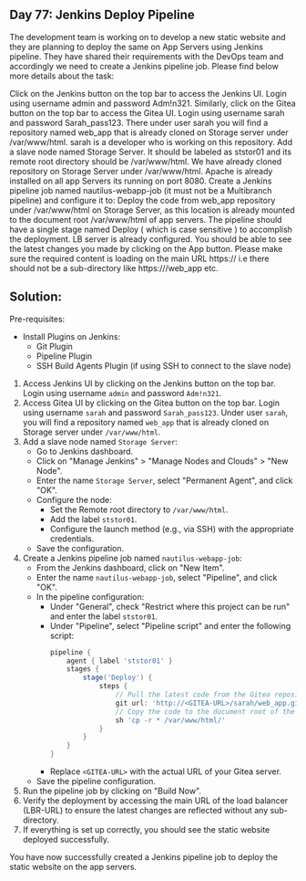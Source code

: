 ## Day 77: Jenkins Deploy Pipeline

The development team is working on to develop a new static website and they are planning to deploy the same on App Servers using Jenkins pipeline. They have shared their requirements with the DevOps team and accordingly we need to create a Jenkins pipeline job. Please find below more details about the task:

Click on the Jenkins button on the top bar to access the Jenkins UI. Login using username admin and password Adm!n321.
Similarly, click on the Gitea button on the top bar to access the Gitea UI. Login using username sarah and password Sarah_pass123. There under user sarah you will find a repository named web_app that is already cloned on Storage server under /var/www/html. sarah is a developer who is working on this repository.
Add a slave node named Storage Server. It should be labeled as ststor01 and its remote root directory should be /var/www/html.
We have already cloned repository on Storage Server under /var/www/html.
Apache is already installed on all app Servers its running on port 8080.
Create a Jenkins pipeline job named nautilus-webapp-job (it must not be a Multibranch pipeline) and configure it to:
Deploy the code from web_app repository under /var/www/html on Storage Server, as this location is already mounted to the document root /var/www/html of app servers. The pipeline should have a single stage named Deploy ( which is case sensitive ) to accomplish the deployment.
LB server is already configured. You should be able to see the latest changes you made by clicking on the App button. Please make sure the required content is loading on the main URL https://<LBR-URL> i.e there should not be a sub-directory like https://<LBR-URL>/web_app etc.

## Solution:
Pre-requisites:
 - Install Plugins on Jenkins:
   - Git Plugin
   - Pipeline Plugin
   - SSH Build Agents Plugin (if using SSH to connect to the slave node)
1. Access Jenkins UI by clicking on the Jenkins button on the top bar. Login using username `admin` and password `Adm!n321`.
2. Access Gitea UI by clicking on the Gitea button on the top bar. Login using username `sarah` and password `Sarah_pass123`. Under user `sarah`, you will find a repository named `web_app` that is already cloned on Storage server under `/var/www/html`.
3. Add a slave node named `Storage Server`:
   - Go to Jenkins dashboard.
   - Click on "Manage Jenkins" > "Manage Nodes and Clouds" > "New Node".
   - Enter the name `Storage Server`, select "Permanent Agent", and click "OK".
   - Configure the node:
     - Set the Remote root directory to `/var/www/html`.
     - Add the label `ststor01`.
     - Configure the launch method (e.g., via SSH) with the appropriate credentials.
   - Save the configuration.
4. Create a Jenkins pipeline job named `nautilus-webapp-job`:
   - From the Jenkins dashboard, click on "New Item".
   - Enter the name `nautilus-webapp-job`, select "Pipeline", and click "OK".
   - In the pipeline configuration:
     - Under "General", check "Restrict where this project can be run" and enter the label `ststor01`.
     - Under "Pipeline", select "Pipeline script" and enter the following script:
       ```groovy
       pipeline {
           agent { label 'ststor01' }
           stages {
               stage('Deploy') {
                   steps {
                       // Pull the latest code from the Gitea repository
                       git url: 'http://<GITEA-URL>/sarah/web_app.git', branch: 'master'
                       // Copy the code to the document root of the app servers
                       sh 'cp -r * /var/www/html/'
                   }
               }
           }
       }
       ```
     - Replace `<GITEA-URL>` with the actual URL of your Gitea server.
   - Save the pipeline configuration.
5. Run the pipeline job by clicking on "Build Now".
6. Verify the deployment by accessing the main URL of the load balancer (LBR-URL) to ensure the latest changes are reflected without any sub-directory.
7. If everything is set up correctly, you should see the static website deployed successfully.

You have now successfully created a Jenkins pipeline job to deploy the static website on the app servers.